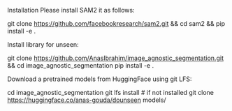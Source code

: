 Installation
Please install SAM2 it as follows:

git clone https://github.com/facebookresearch/sam2.git && cd sam2 && pip install -e .

Install library for unseen:

git clone https://github.com/AnasIbrahim/image_agnostic_segmentation.git && cd image_agnostic_segmentation
pip install -e .

Download a pretrained models from HuggingFace using git LFS:

cd image_agnostic_segmentation
git lfs install  # if not installed
git clone https://huggingface.co/anas-gouda/dounseen models/
